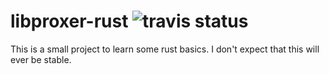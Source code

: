# libproxer-rust ![travis status](https://travis-ci.org/cuechan/libproxer-rust.svg?branch=master)
This is a small project to learn some rust basics. I don't expect that this will ever be stable.

